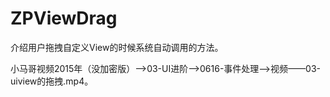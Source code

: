 # ZPViewDrag
介绍用户拖拽自定义View的时候系统自动调用的方法。

小马哥视频2015年（没加密版）——>03-UI进阶——>0616-事件处理——>视频——03-uiview的拖拽.mp4。
